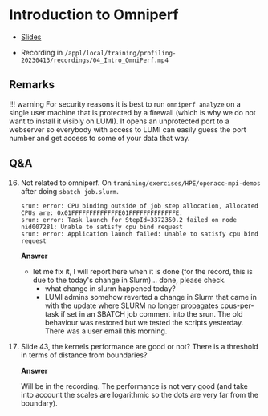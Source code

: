 # Introduction to Omniperf

-   [Slides](https://462000265.lumidata.eu/profiling-20230413/files/04_intro_omniperf_roofline.pdf)

-   Recording in `/appl/local/training/profiling-20230413/recordings/04_Intro_OmniPerf.mp4`


## Remarks

!!! warning
    For security reasons it is best to run `omniperf analyze` on a single user machine that 
    is protected by a firewall (which is why we do not want to install it visibly on LUMI). 
    It opens an unprotected port to a webserver so everybody with access to LUMI can easily 
    guess the port number and get access to some of your data that way.


## Q&A

16. Not related to omniperf. On `tranining/exercises/HPE/openacc-mpi-demos` after doing `sbatch job.slurm`.
    ```
    srun: error: CPU binding outside of job step allocation, allocated CPUs are: 0x01FFFFFFFFFFFFFE01FFFFFFFFFFFFFE.
    srun: error: Task launch for StepId=3372350.2 failed on node nid007281: Unable to satisfy cpu bind request
    srun: error: Application launch failed: Unable to satisfy cpu bind request
    ```
    
    **Answer**
    
    -   let me fix it, I will report here when it is done (for the record, this is due to the today's change in Slurm)... done, please check.
        -   what change in slurm happened today?
        -   LUMI admins somehow reverted a change in Slurm that came in with the update where SLURM no longer propagates cpus-per-task if set in an SBATCH job comment into the srun. The old behaviour was restored but we tested the scripts yesterday. There was a user email this morning.

17. Slide 43, the kernels performance are good or not? There is a threshold in terms of distance from boundaries?

    **Answer**
    
    Will be in the recording. The performance is not very good (and take into account the scales are logarithmic so the dots are very far from the boundary).


